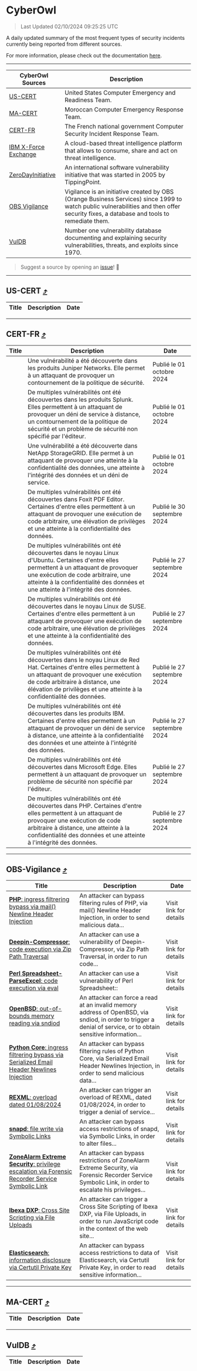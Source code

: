 
 <div id='top'></div>

# CyberOwl

 > Last Updated 02/10/2024 09:25:25 UTC
 
 A daily updated summary of the most frequent types of security incidents currently being reported from different sources.
 
 For more information, please check out the documentation [here](./docs/README.md).
 
 ---
 |CyberOwl Sources|Description|
 |---|---|
 |[US-CERT](#us-cert-arrow_heading_up)|United States Computer Emergency and Readiness Team.|
 |[MA-CERT](#ma-cert-arrow_heading_up)|Moroccan Computer Emergency Response Team.|
 |[CERT-FR](#cert-fr-arrow_heading_up)|The French national government Computer Security Incident Response Team.|
 |[IBM X-Force Exchange](#ibmcloud-arrow_heading_up)|A cloud-based threat intelligence platform that allows to consume, share and act on threat intelligence.|
 |[ZeroDayInitiative](#zerodayinitiative-arrow_heading_up)|An international software vulnerability initiative that was started in 2005 by TippingPoint.|
 |[OBS Vigilance](#obs-vigilance-arrow_heading_up)|Vigilance is an initiative created by OBS (Orange Business Services) since 1999 to watch public vulnerabilities and then offer security fixes, a database and tools to remediate them.|
 |[VulDB](#vuldb-arrow_heading_up)|Number one vulnerability database documenting and explaining security vulnerabilities, threats, and exploits since 1970.|
 
 > Suggest a source by opening an [issue](https://github.com/karimhabush/cyberowl/issues)! :raised_hands:
 ---

## US-CERT [:arrow_heading_up:](#cyberowl)

 |Title|Description|Date|
 |---|---|---|
 
 ---

## CERT-FR [:arrow_heading_up:](#cyberowl)

 |Title|Description|Date|
 |---|---|---|
 |[](https://www.cert.ssi.gouv.fr/avis/CERTFR-2024-AVI-0827/)|Une vulnérabilité a été découverte dans les produits Juniper Networks. Elle permet à un attaquant de provoquer un contournement de la politique de sécurité.|Publié le 01 octobre 2024|
 |[](https://www.cert.ssi.gouv.fr/avis/CERTFR-2024-AVI-0826/)|De multiples vulnérabilités ont été découvertes dans les produits Splunk. Elles permettent à un attaquant de provoquer un déni de service à distance, un contournement de la politique de sécurité et un problème de sécurité non spécifié par l'éditeur.|Publié le 01 octobre 2024|
 |[](https://www.cert.ssi.gouv.fr/avis/CERTFR-2024-AVI-0825/)|Une vulnérabilité a été découverte dans NetApp StorageGRID. Elle permet à un attaquant de provoquer une atteinte à la confidentialité des données, une atteinte à l'intégrité des données et un déni de service.|Publié le 01 octobre 2024|
 |[](https://www.cert.ssi.gouv.fr/avis/CERTFR-2024-AVI-0824/)|De multiples vulnérabilités ont été découvertes dans Foxit PDF Editor. Certaines d'entre elles permettent à un attaquant de provoquer une exécution de code arbitraire, une élévation de privilèges et une atteinte à la confidentialité des données.|Publié le 30 septembre 2024|
 |[](https://www.cert.ssi.gouv.fr/avis/CERTFR-2024-AVI-0823/)|De multiples vulnérabilités ont été découvertes dans le noyau Linux d'Ubuntu. Certaines d'entre elles permettent à un attaquant de provoquer une exécution de code arbitraire, une atteinte à la confidentialité des données et une atteinte à l'intégrité des données.|Publié le 27 septembre 2024|
 |[](https://www.cert.ssi.gouv.fr/avis/CERTFR-2024-AVI-0822/)|De multiples vulnérabilités ont été découvertes dans le noyau Linux de SUSE. Certaines d'entre elles permettent à un attaquant de provoquer une exécution de code arbitraire, une élévation de privilèges et une atteinte à la confidentialité des données.|Publié le 27 septembre 2024|
 |[](https://www.cert.ssi.gouv.fr/avis/CERTFR-2024-AVI-0821/)|De multiples vulnérabilités ont été découvertes dans le noyau Linux de Red Hat. Certaines d'entre elles permettent à un attaquant de provoquer une exécution de code arbitraire à distance, une élévation de privilèges et une atteinte à la confidentialité des données.|Publié le 27 septembre 2024|
 |[](https://www.cert.ssi.gouv.fr/avis/CERTFR-2024-AVI-0820/)|De multiples vulnérabilités ont été découvertes dans les produits IBM. Certaines d'entre elles permettent à un attaquant de provoquer un déni de service à distance, une atteinte à la confidentialité des données et une atteinte à l'intégrité des données.|Publié le 27 septembre 2024|
 |[](https://www.cert.ssi.gouv.fr/avis/CERTFR-2024-AVI-0819/)|De multiples vulnérabilités ont été découvertes dans Microsoft Edge. Elles permettent à un attaquant de provoquer un problème de sécurité non spécifié par l'éditeur.|Publié le 27 septembre 2024|
 |[](https://www.cert.ssi.gouv.fr/avis/CERTFR-2024-AVI-0818/)|De multiples vulnérabilités ont été découvertes dans PHP. Certaines d'entre elles permettent à un attaquant de provoquer une exécution de code arbitraire à distance, une atteinte à la confidentialité des données et une atteinte à l'intégrité des données.|Publié le 27 septembre 2024|
 
 ---

## OBS-Vigilance [:arrow_heading_up:](#cyberowl)

 |Title|Description|Date|
 |---|---|---|
 |[<a href="https://vigilance.fr/vulnerability/PHP-ingress-filtrering-bypass-via-mail-Newline-Header-Injection-44856" class="noirorange"><b>PHP</b>: ingress filtrering bypass via mail() Newline Header Injection</a>](https://vigilance.fr/vulnerability/PHP-ingress-filtrering-bypass-via-mail-Newline-Header-Injection-44856)|An attacker can bypass filtering rules of PHP, via mail() Newline Header Injection, in order to send malicious data...|Visit link for details|
 |[<a href="https://vigilance.fr/vulnerability/Deepin-Compressor-code-execution-via-Zip-Path-Traversal-43204" class="noirorange"><b>Deepin-Compressor</b>: code execution via Zip Path Traversal</a>](https://vigilance.fr/vulnerability/Deepin-Compressor-code-execution-via-Zip-Path-Traversal-43204)|An attacker can use a vulnerability of Deepin-Compressor, via Zip Path Traversal, in order to run code...|Visit link for details|
 |[<a href="https://vigilance.fr/vulnerability/Perl-Spreadsheet-ParseExcel-code-execution-via-eval-43198" class="noirorange"><b>Perl Spreadsheet-<wbr>ParseExcel</wbr></b>: code execution via eval</a>](https://vigilance.fr/vulnerability/Perl-Spreadsheet-ParseExcel-code-execution-via-eval-43198)|An attacker can use a vulnerability of Perl Spreadsheet::|Visit link for details|
 |[<a href="https://vigilance.fr/vulnerability/OpenBSD-out-of-bounds-memory-reading-via-sndiod-44854" class="noirorange"><b>OpenBSD</b>: out-of-bounds memory reading via sndiod</a>](https://vigilance.fr/vulnerability/OpenBSD-out-of-bounds-memory-reading-via-sndiod-44854)|An attacker can force a read at an invalid memory address of OpenBSD, via sndiod, in order to trigger a denial of service, or to obtain sensitive information...|Visit link for details|
 |[<a href="https://vigilance.fr/vulnerability/Python-Core-ingress-filtrering-bypass-via-Serialized-Email-Header-Newlines-Injection-44852" class="noirorange"><b>Python Core</b>: ingress filtrering bypass via Serialized Email Header Newlines Injection</a>](https://vigilance.fr/vulnerability/Python-Core-ingress-filtrering-bypass-via-Serialized-Email-Header-Newlines-Injection-44852)|An attacker can bypass filtering rules of Python Core, via Serialized Email Header Newlines Injection, in order to send malicious data...|Visit link for details|
 |[<a href="https://vigilance.fr/vulnerability/REXML-overload-dated-01-08-2024-44850" class="noirorange"><b>REXML</b>: overload dated 01/08/2024</a>](https://vigilance.fr/vulnerability/REXML-overload-dated-01-08-2024-44850)|An attacker can trigger an overload of REXML, dated 01/08/2024, in order to trigger a denial of service...|Visit link for details|
 |[<a href="https://vigilance.fr/vulnerability/snapd-file-write-via-Symbolic-Links-44849" class="noirorange"><b>snapd</b>: file write via Symbolic Links</a>](https://vigilance.fr/vulnerability/snapd-file-write-via-Symbolic-Links-44849)|An attacker can bypass access restrictions of snapd, via Symbolic Links, in order to alter files...|Visit link for details|
 |[<a href="https://vigilance.fr/vulnerability/ZoneAlarm-Extreme-Security-privilege-escalation-via-Forensic-Recorder-Service-Symbolic-Link-44846" class="noirorange"><b>ZoneAlarm Extreme Security</b>: privilege escalation via Forensic Recorder Service Symbolic Link</a>](https://vigilance.fr/vulnerability/ZoneAlarm-Extreme-Security-privilege-escalation-via-Forensic-Recorder-Service-Symbolic-Link-44846)|An attacker can bypass restrictions of ZoneAlarm Extreme Security, via Forensic Recorder Service Symbolic Link, in order to escalate his privileges...|Visit link for details|
 |[<a href="https://vigilance.fr/vulnerability/Ibexa-DXP-Cross-Site-Scripting-via-File-Uploads-44845" class="noirorange"><b>Ibexa DXP</b>: Cross Site Scripting via File Uploads</a>](https://vigilance.fr/vulnerability/Ibexa-DXP-Cross-Site-Scripting-via-File-Uploads-44845)|An attacker can trigger a Cross Site Scripting of Ibexa DXP, via File Uploads, in order to run JavaScript code in the context of the web site...|Visit link for details|
 |[<a href="https://vigilance.fr/vulnerability/Elasticsearch-information-disclosure-via-Certutil-Private-Key-44844" class="noirorange"><b>Elasticsearch</b>: information disclosure via Certutil Private Key</a>](https://vigilance.fr/vulnerability/Elasticsearch-information-disclosure-via-Certutil-Private-Key-44844)|An attacker can bypass access restrictions to data of Elasticsearch, via Certutil Private Key, in order to read sensitive information...|Visit link for details|
 
 ---

## MA-CERT [:arrow_heading_up:](#cyberowl)

 |Title|Description|Date|
 |---|---|---|
 
 ---

## VulDB [:arrow_heading_up:](#cyberowl)

 |Title|Description|Date|
 |---|---|---|
 